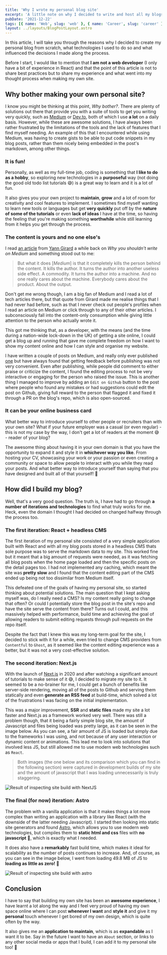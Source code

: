 ```yaml
---
title: 'Why I wrote my personal blog site'
excerpt: 'A little note on why I decided to write and host all my blogs in my own personal blog website.'
pubDate: '2021-12-22'
tags: [{ name: 'Web', slug: 'web' }, { name: 'Career', slug: 'career' }]
layout: ../layouts/BlogPostLayout.astro
---
```


In this article, I will take you through the reasons why I decided to create my personal blog from scratch, what technologies I used to do so and what influenced the decisions I made along the process.

Before I start, I would like to mention that **I am not a web developer** (I only have a bit of experience in React) and that the point of this article is not to share best practices but to share my experience and what went into my thought process when making my own site.

## Why bother making your own personal site?

I know you might be thinking at this point, _Why bother?_. There are plenty of solutions out there that provide you with a suite of tools to get you writing very quickly, such as [Medium](https://medium.com) or [Dev.to](https://dev.to), both of which I use **a lot** on a daily basis. However, while these are awesome solutions, I have always been rather frustrated by the limitations of the tools and the lack of features that I find myself needing. An example of this that I encountered while using Medium, was having to create gists to be able to put code snippets in my blog posts, rather than them nicely being embedded in the post's markdown, among other things.

### It is fun!

Personally, as well as my full-time job, coding is something that **I like to do as a hobby**, so exploring new technologies in a **purposeful** way (not doing the good old todo list tutorials 😅) is a great way to learn and it is a lot of fun.

It also gives you your own project to **maintain**, **grow** and a lot of room for creativity and cool features to implement. I sometimes find myself wanting to learn new tools or languages but get **very quickly** put off by the **nature of some of the tutorials** or even **lack of ideas** I have at the time, so having the feeling that you're making something **worthwhile** while still learning from it helps you get through the process.

### The content is yours and no one else's

I read [an article](https://yanngirard.typepad.com/yanns_blog/2015/10/why-you-shouldnt-blog-on-medium-.html) from [Yann Girard](https://twitter.com/girard_yann?ref_src=twsrc%5Egoogle%7Ctwcamp%5Eserp%7Ctwgr%5Eauthor) a while back on _Why you shouldn't write on Medium_ and something stood out to me:

> But what it does [_Medium_] is that it completely kills the person behind the content. It kills the author. It turns the author into another useless side effect. A commodity. It turns the author into a machine. And no one really cares about the machine. Everybody cares about the product. About the output.

Don't get me wrong though, I am a big fan of Medium and I read a lot of tech articles there, but that quote from Girard made me realise things that I had never had before, such as that I never check out people's profiles when I read an article on Medium or click through to any of their other articles. I subconsciously fall into the content-only consumption while giving little attention to the person who actually wrote it.

This got me thinking that, as a developer, with the means (and the time during a nation-wide lock-down in the UK) of getting a site online, I could get a blog up and running that gave me complete freedom on how I want to show my content online and how I can style and organise my website.

I have written a couple of posts on Medium, and really only ever published [one](https://medium.com/student-beans/functional-programming-in-swift-758968a48cbc) but have always found that getting feedback before publishing was not very convenient. Even after publishing, while people did comment to either praise or criticize the content, I found the editing process to not be very interactive or engaging for the person who raised the issue. This is another thing I managed to improve by adding an `Edit on Github` button to the post where people who found any mistakes or had suggestions could edit the post on Github, giving full reward to the person that flagged it and fixed it through a PR on the blog's repo, which is also open-sourced.

### It can be your online business card

What better way to introduce yourself to other people or recruiters than with your own site? What if your future employer was a casual (or even regular) - this is not my case by the way, I don't get a lot of readers at the moment 😅 - reader of your blog?

The awesome thing about having it in your own domain is that you have the opportunity to expand it and style it in **whichever way you like**. From hosting your CV, showcasing your work or your passion or even creating a community or space to allow people to interact with you while they read your posts. And what better way to introduce yourself than saying that you have designed and built all of that yourself! 🔨

## How did I build my blog?

Well, that's a very good question. The truth is, I have had to go through **a number of iterations and technologies** to find what truly works for me. Heck, even the domain I thought I had decided on changed halfway through the process too.

### The first iteration: React + headless CMS

The first iteration of my personal site consisted of a very simple application built with React and with all my blog posts stored in a headless CMS thats sole purpose was to serve the markdown data to my site. This worked fine but it meant that a big amount of requests were needed, as it was fetching all blog posts when the home page loaded and then the specific posts on the detail pages too. I had not implemented any caching, which meant the site was **pretty slow** and I found that the content editing part of the CMS ended up being not too dissimilar from Medium itself.

This defeated one of the goals of having my personal site, so started thinking about potential solutions. The main question that I kept asking myself was, do I really need a CMS? Is my content really going to change that often? Or could I potentially store the blog post in the site's repo and have the site serve the content from there? Turns out I could, and this massively helped with performance, build time and achieving the goal of allowing readers to submit editing requests through pull requests on the repo itself.

Despite the fact that I knew this was my long-term goal for the site, I decided to stick with it for a while, even tried to change CMS providers from `Contentful` to `Ghost`, as it seemed like the content editing experience was a better, but it was not a very cost-effective solution.

### The second iteration: Next.js

With the launch of [Next.js](https://nextjs.org) in 2020 and after watching a significant amount of tutorials to make sense of it 😅, I decided to migrate my site to it. It seemed to be a no-brainer for me, I could get a bunch of benefits like server-side rendering, moving all of the posts to Github and serving them statically and even **generate an RSS feed** at build-time, which solved a lot of the frustrations I was facing on the initial implementation.

This was a major improvement, **SSR** and **static files** made my site a lot faster and Next.js as a framework worked very well. There was still a problem though, that it being a fairly simple blog site, the amount of Javascript and files being loaded was pretty large, as it can be seen in the image below. As you can see, a fair amount of JS is loaded but simply due to the frameworks I was using, and not because of any user interaction or dynamic content or animations. This lead me to look into solutions that involved less JS, but still allowed me to use modern web technologies such as `React`.

> Both images (the one below and its comparison which you can find in the following section) were captured in development builds of my site and the amount of javascript that I was loading unnecessarily is truly staggering.

![Result of inspecting site build with NextJS](/assets/posts/writing-my-personal-blog-site/nextjs.png)

### The final (for now) iteration: Astro

The problem with a vanilla application is that it makes things a lot more complex than writing an application with a library like React (with the downside of the latter needing Javascript). I started then looking into static site generators and found [Astro](https://astro.build), which allows you to use modern web technologies, but compiles them to **static html and css** files with **no javascript** 🎉, which is exactly what I needed.

It does also have a **remarkably** fast build time, which makes it ideal for scalability as the number of posts continues to increase. And, of course, as you can see in the image below, I went from loading 49.8 MB of JS to **loading as little as zero!** 🎉

![Result of inspecting site build with astro](/assets/posts/writing-my-personal-blog-site/astro.png)

## Conclusion

I have to say that building my own site has been an **awesome experience**, I have learnt a lot along the way and I feel very proud of having my own space online where I can post **whenever I want** and **style it** and give it my **personal** touch whenever I get bored of my own design, which is quite often by the way.

It also gives me an **application to maintain**, which is as **expandable** as I want it to be. Say in the future I want to have an `About` section, or links to any other social media or apps that I build, I can add it to my personal site too! 🎉
